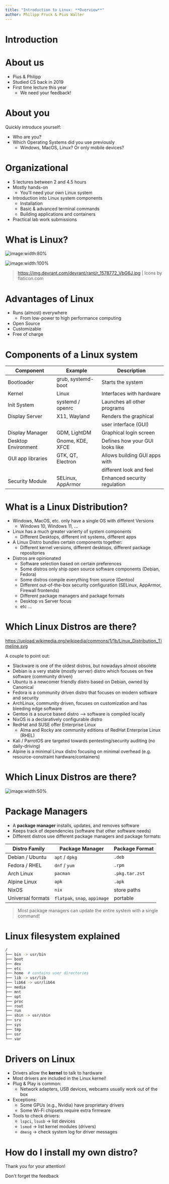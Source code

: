 ```yaml
---
title: "Introduction to Linux: **Overview**"
author: Philipp Fruck & Pius Walter
---
```


Introduction
===

<!-- column_layout: [1, 1] -->

<!-- column: 0 -->

# About us

- Pius & Philipp
- Studied CS back in 2019
- First time lecture this year
  - We need your feedback!

<!-- column: 1 -->

# About you

Quickly introduce yourself:

- Who are you?
- Which Operating Systems did you use previously
  - Windows, MacOS, Linux? Or only mobile devices?

<!-- end_slide -->

Organizational
===

- 5 lectures between 2 and 4.5 hours
- Mostly hands-on
  - You'll need your own Linux system
- Introduction into Linux system components
  - Installation
  - Basic & advanced terminal commands
  - Building applications and containers
- Practical lab work submissions
  

<!-- end_slide -->

What is Linux?
===

<!-- column_layout: [1, 2] -->


<!-- column: 0 -->

![image:width:80%](../assets/gnu-linux-meme.jpg)


<!-- column: 1 -->

![image:width:100%](../assets/linux-usecases.png)

<!-- reset_layout -->

> https://img.devrant.com/devrant/rant/r_1578772_VbG6J.jpg | Icons by flaticon.com

<!-- end_slide -->

Advantages of Linux
===

- Runs (almost) everywhere
  - From low-power to high performance computing
- Open Source
- Customizable
- Free of charge

<!-- end_slide -->

Components of a Linux system
===

|Component           |Example             | Description |
|--------------------|-------             | ----------- |
|Bootloader          |grub, systemd-boot  | Starts the system |
|Kernel              |Linux               | Interfaces with hardware |
|Init System         |systemd / openrc    | Launches all other programs |
|Display Server      |X11, Wayland        | Renders the graphical |
||                                        | user interface (GUI)|
|Display Manager     |GDM, LightDM        | Graphical login screen |
|Desktop Environment |Gnome, KDE, XFCE    | Defines how your GUI looks like |
|GUI app libraries   | GTK, QT, Electron  | Allows building GUI apps with |
||                                        | different look and feel|
| Security Module    | SELinux, AppArmor  | Enhanced security regulation |

<!-- end_slide -->

What is a Linux Distribution?
===

- Windows, MacOS, etc. only have a single OS with different Versions
  - Windows 10, Windows 11, ...
- Linux has a much greater varierty of system components
  - Different Desktops, different init systems, different apps
- A Linux Distro bundles certain components together:
  - Different kernel versions, different desktops, different package repositories
- Distros are opinionated
  - Software selection based on certain preferences
  - Some distros only ship open source software components (Debian, Fedora)
  - Some distros compile everything from source (Gentoo)
  - Different out-of-the-box security configuration (SELinux, AppArmor, Firewall frontends)
  - Different package managers and package formats
  - Desktop vs Server focus
  - etc ...
  
<!-- end_slide -->

Which Linux Distros are there?
===

https://upload.wikimedia.org/wikipedia/commons/1/1b/Linux_Distribution_Timeline.svg

A couple to point out:

- Slackware is one of the oldest distros, but nowadays almost obsolete
- Debian is a very stable (mostly server) distro which focuses on free software (community driven)
- Ubuntu is a newcomer friendly distro based on Debian, owned by Canonical
- Fedora is a community driven distro that focuses on modern software and security
- ArchLinux, community driven, focuses on customization and has bleeding edge software
- Gentoo is a source based distro --> software is compiled locally
- NixOS is a declaratively configurable distro
- RedHat and SUSE offer Enterprise Linux
  - Alma and Rocky are community editions of RedHat Enterprise Linux (RHEL)
- Kali / ParrotOS are targeted towards pentesting/security auditing (no daily-driving)
- Alpine is a minimal Linux distro focusing on minimal overhead (e.g. resource-constraint hardware/containers)

<!-- end_slide -->

Which Linux Distros are there?
===

![image:width:50%](../assets/arch-bathroom.jpeg)

<!-- end_slide -->

Package Managers
===

- A **package manager** installs, updates, and removes software
- Keeps track of dependencies (software that other software needs)
- Different distros use different package managers and package formats:

| Distro Family     | Package Manager               | Package Format |
| ----------------- | ----------------------------- | -------------- |
| Debian / Ubuntu   | `apt` / `dpkg`                | `.deb`         |
| Fedora / RHEL     | `dnf` / `yum`                 | `.rpm`         |
| Arch Linux        | `pacman`                      | `.pkg.tar.zst` |
| Alpine Linux      | `apk`                         | `.apk`         |
| NixOS             | `nix`                         | store paths    |
| Universal formats | `flatpak`, `snap`, `appimage` | portable       |

> Most package managers can update the entire system with a single command!

<!-- end_slide -->

Linux filesystem explained
===


```bash
/
├── bin -> usr/bin
├── boot
├── dev
├── etc
├── home  # contains user directories
├── lib -> usr/lib
├── lib64 -> usr/lib64
├── media
├── mnt
├── opt
├── proc
├── root
├── run
├── sbin -> usr/sbin
├── srv
├── sys
├── tmp
├── usr
└── var
```

<!-- end_slide -->

Drivers on Linux
===

- Drivers allow the **kernel** to talk to hardware
- Most drivers are included in the Linux kernel!
- Plug & Play is common:
  - Network adapters, USB devices, webcams usually work out of the box
- Exceptions:
  - Some GPUs (e.g., Nvidia) have proprietary drivers
  - Some Wi-Fi chipsets require extra firmware
- Tools to check drivers:
  - `lspci`, `lsusb` -> list devices
  - `lsmod` -> list kernel modules (drivers)
  - `dmesg` -> check system log for driver messages

<!-- end_slide -->

How do I install my own distro?
===
<!-- end_slide -->


 Thank you for your attention!

 Don't forget the feedback

